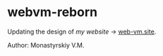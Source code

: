 # webvm-reborn

Updating the design of _my website_ -> [web-vm.site](https://web-vm.site/).

Author: Monastyrskiy V.M.
